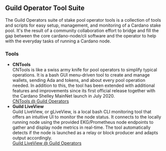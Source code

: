 ## Guild Operator Tool Suite

The Guild Operators suite of stake pool operator tools is a collection of tools and scripts for easy setup, management, and monitoring of a Cardano stake pool. It's the result of a community collaboration effort to bridge and fill the gap between the core cardano-node/cli software and the operator to help with the everyday tasks of running a Cardano node.

### Tools
- **CNTools**  
CNTools is like a swiss army knife for pool operators to simplify typical operations. It is a bash GUI menu-driven tool to create and manage wallets, sending Ada and tokens, and about every pool operation needed. In addition to this, the tool has been extended with additional features and improvements since its first official release together with the Cardano Shelley MainNet launch in July 2020.  
[CNTools @ Guild Operators](https://cardano-community.github.io/guild-operators/Scripts/cntools/)
- **Guild LiveView**  
Guild LiveView, or gLiveView, is a local bash CLI monitoring tool that offers an intuitive UI to monitor the node status. It connects to the locally running node using the provided EKG/Prometheus node endpoints to gather and display node metrics in real-time. The tool automatically detects if the node is launched as a relay or block producer and adapts output accordingly.  
[Guild LiveView @ Guild Operators](https://cardano-community.github.io/guild-operators/Scripts/gliveview/)
